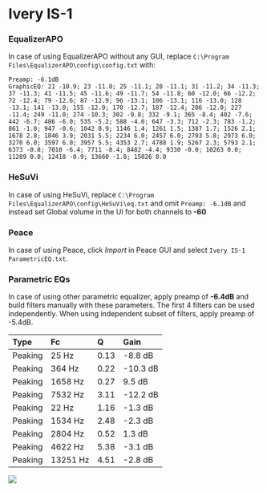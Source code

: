 # Ivery IS-1

### EqualizerAPO
In case of using EqualizerAPO without any GUI, replace `C:\Program Files\EqualizerAPO\config\config.txt`
with:
```
Preamp: -6.1dB
GraphicEQ: 21 -10.9; 23 -11.0; 25 -11.1; 28 -11.1; 31 -11.2; 34 -11.3; 37 -11.3; 41 -11.5; 45 -11.6; 49 -11.7; 54 -11.8; 60 -12.0; 66 -12.2; 72 -12.4; 79 -12.6; 87 -12.9; 96 -13.1; 106 -13.1; 116 -13.0; 128 -13.1; 141 -13.0; 155 -12.9; 170 -12.7; 187 -12.4; 206 -12.0; 227 -11.4; 249 -11.0; 274 -10.3; 302 -9.8; 332 -9.1; 365 -8.4; 402 -7.6; 442 -6.7; 486 -6.0; 535 -5.2; 588 -4.0; 647 -3.3; 712 -2.3; 783 -1.2; 861 -1.0; 947 -0.6; 1042 0.9; 1146 1.4; 1261 1.5; 1387 1.7; 1526 2.1; 1678 2.8; 1846 3.9; 2031 5.5; 2234 6.0; 2457 6.0; 2703 5.8; 2973 6.0; 3270 6.0; 3597 6.0; 3957 5.5; 4353 2.7; 4788 1.9; 5267 2.3; 5793 2.1; 6373 -0.8; 7010 -6.4; 7711 -8.4; 8482 -4.4; 9330 -0.0; 10263 0.0; 11289 0.0; 12418 -0.9; 13660 -1.8; 15026 0.0
```

### HeSuVi
In case of using HeSuVi, replace `C:\Program Files\EqualizerAPO\config\HeSuVi\eq.txt` and omit `Preamp:
-6.1dB` and instead set Global volume in the UI for both channels to **-60**

### Peace
In case of using Peace, click *Import* in Peace GUI and select `Ivery IS-1 ParametricEQ.txt`.

### Parametric EQs
In case of using other parametric equalizer, apply preamp of **-6.4dB** and build filters manually
with these parameters. The first 4 filters can be used independently.
When using independent subset of filters, apply preamp of -5.4dB.

| Type    | Fc       |    Q | Gain     |
|:--------|:---------|:-----|:---------|
| Peaking | 25 Hz    | 0.13 | -8.8 dB  |
| Peaking | 364 Hz   | 0.22 | -10.3 dB |
| Peaking | 1658 Hz  | 0.27 | 9.5 dB   |
| Peaking | 7532 Hz  | 3.11 | -12.2 dB |
| Peaking | 22 Hz    | 1.16 | -1.3 dB  |
| Peaking | 1534 Hz  | 2.48 | -2.3 dB  |
| Peaking | 2804 Hz  | 0.52 | 1.3 dB   |
| Peaking | 4622 Hz  | 5.38 | -3.1 dB  |
| Peaking | 13251 Hz | 4.51 | -2.8 dB  |

![](https://raw.githubusercontent.com/jaakkopasanen/AutoEq/master/results/innerfidelity/sbaf-serious/Ivery%20IS-1/Ivery%20IS-1.png)